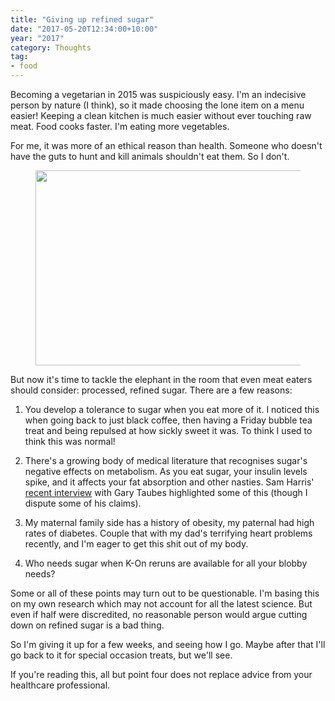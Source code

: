 ```yaml
---
title: "Giving up refined sugar"
date: "2017-05-20T12:34:00+10:00"
year: "2017"
category: Thoughts
tag:
- food
---
```

Becoming a vegetarian in 2015 was suspiciously easy. I'm an indecisive person by nature (I think), so it made choosing the lone item on a menu easier! Keeping a clean kitchen is much easier without ever touching raw meat. Food cooks faster. I'm eating more vegetables.

For me, it was more of an ethical reason than health. Someone who doesn't have the guts to hunt and kill animals shouldn't eat them. So I don't.

<figure><img src="https://rubenerd.com/files/2017/konkeeki@1x.jpg" alt="" style="width:500px; height:312px" srcset="https://rubenerd.com/files/2017/konkeeki@1x.jpg 1x, https://rubenerd.com/files/2017/konkeeki@2x.jpg 2x" />
</figure>

But now it's time to tackle the elephant in the room that even meat eaters should consider: processed, refined sugar. There are a few reasons:

1. You develop a tolerance to sugar when you eat more of it. I noticed this when going back to just black coffee, then having a Friday bubble tea treat and being repulsed at how sickly sweet it was. To think I used to think this was normal!

2. There's a growing body of medical literature that recognises sugar's negative effects on metabolism. As you eat sugar, your insulin levels spike, and it affects your fat absorption and other nasties. Sam Harris' [recent interview] with Gary Taubes highlighted some of this (though I dispute some of his claims).

3. My maternal family side has a history of obesity, my paternal had high rates of diabetes. Couple that with my dad's terrifying heart problems recently, and I'm eager to get this shit out of my body.

4. Who needs sugar when K-On reruns are available for all your blobby needs?

Some or all of these points may turn out to be questionable. I'm basing this on my own research which may not account for all the latest science. But even if half were discredited, no reasonable person would argue cutting down on refined sugar is a bad thing.

So I'm giving it up for a few weeks, and seeing how I go. Maybe after that I'll go back to it for special occasion treats, but we'll see.

If you're reading this, all but point four does not replace advice from your healthcare professional.

[recent interview]: https://www.samharris.org/podcast/item/what-should-we-eat
